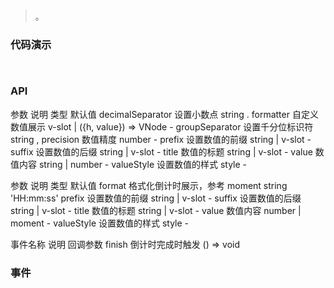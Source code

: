 #   

>  。


###  代码演示

```
 
```

### API
参数	说明	类型	默认值
decimalSeparator	设置小数点	string	.
formatter	自定义数值展示	v-slot | ({h, value}) => VNode	-
groupSeparator	设置千分位标识符	string	,
precision	数值精度	number	-
prefix	设置数值的前缀	string | v-slot	-
suffix	设置数值的后缀	string | v-slot	-
title	数值的标题	string | v-slot	-
value	数值内容	string | number	-
valueStyle	设置数值的样式	style	-


参数	说明	类型	默认值
format	格式化倒计时展示，参考 moment	string	'HH:mm:ss'
prefix	设置数值的前缀	string | v-slot	-
suffix	设置数值的后缀	string | v-slot	-
title	数值的标题	string | v-slot	-
value	数值内容	number | moment	-
valueStyle	设置数值的样式	style	-



事件名称	说明	回调参数
finish	倒计时完成时触发	() => void
 


### 事件

 


